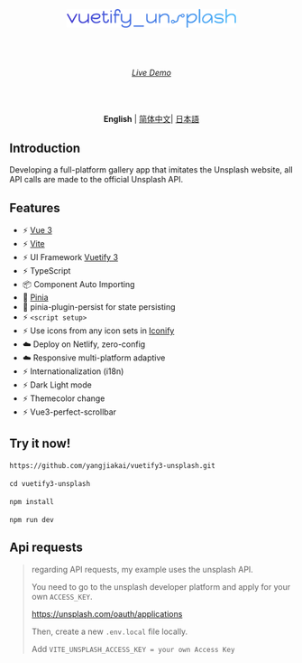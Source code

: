 <br><br>

<p align='center' >
  <img  src='/src/assets/logo.svg' alt='Vuetify3' width='300'/>
</p>
<br><br>
<h6 align='center'>
<a href="https://unsplash.vuetify3.com/">Live Demo</a>
</h6>

<br>

<p align='center'>
<b>English</b> | <a href="https://github.com/yangjiakai/vuetify3-unsplash/blob/master/README.zh-CN.md">简体中文</a>| <a href="https://github.com/yangjiakai/vuetify3-unsplash/blob/master/README.jp.md">日本語</a>
</p>

## Introduction

Developing a full-platform gallery app that imitates the Unsplash website, all API calls are made to the official Unsplash API.

## Features

- ⚡️ [Vue 3](https://github.com/vuejs/core)
- ⚡️ [Vite](https://github.com/vitejs/vite)
- ⚡️ UI Framework [Vuetify 3](https://next.vuetifyjs.com/en/)
- ⚡️ TypeScript
- 📦 Component Auto Importing
- 🍍 [Pinia](https://pinia.vuejs.org/)
- 🍍 pinia-plugin-persist for state persisting
- ⚡️ `<script setup>`
- ⚡️ Use icons from any icon sets in [Iconify](https://icon-sets.iconify.design/)
- ☁️ Deploy on Netlify, zero-config
- ☁️ Responsive multi-platform adaptive
- ⚡️ Internationalization (i18n)
- ⚡️ Dark Light mode
- ⚡️ Themecolor change
- ⚡️ Vue3-perfect-scrollbar
  <br>

## Try it now!

```
https://github.com/yangjiakai/vuetify3-unsplash.git

cd vuetify3-unsplash

npm install

npm run dev
```

## Api requests

> regarding API requests, my example uses the unsplash API.
>
> You need to go to the unsplash developer platform and apply for your own `ACCESS_KEY`.
>
> https://unsplash.com/oauth/applications
>
> Then, create a new `.env.local` file locally.
>
> Add `VITE_UNSPLASH_ACCESS_KEY = your own Access Key`
